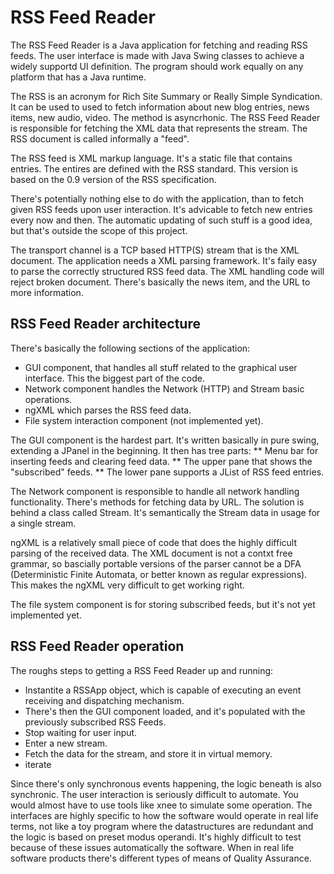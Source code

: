 RSS Feed Reader
===============

The RSS Feed Reader is a Java application for fetching and reading RSS feeds. The user interface is made with Java Swing classes to achieve a widely supportd UI definition. The program should work equally on any platform that has a Java runtime.

The RSS is an acronym for Rich Site Summary or Really Simple Syndication. It can be used to used to fetch information about new blog entries, news items, new audio, video. The method is asyncrhonic. The RSS Feed Reader is responsible for fetching the XML data that represents the stream. The RSS document is called informally a "feed".

The RSS feed is XML markup language. It's a static file that contains entries. The entires are defined with the RSS standard. This version is based on the 0.9 version of the RSS specification.

There's potentially nothing else to do with the application, than to fetch given RSS feeds upon user interaction. It's advicable to fetch new entries every now and then. The automatic updating of such stuff is a good idea, but that's outside the scope of this project.

The transport channel is a TCP based HTTP(S) stream that is the XML document. The application needs a XML parsing framework. It's faily easy to parse the correctly structured RSS feed data. The XML handling code will reject broken document. There's basically the news item, and the URL to more information.


RSS Feed Reader architecture
----------------------------

There's basically the following sections of the application:
* GUI component, that handles all stuff related to the graphical user interface. This the biggest part of the code.
* Network component handles the Network (HTTP) and Stream basic operations.
* ngXML which parses the RSS feed data.
* File system interaction component (not implemented yet).

The GUI component is the hardest part. It's written basically in pure swing, extending a JPanel in the beginning. It then has tree parts:
** Menu bar for inserting feeds and clearing feed data.
** The upper pane that shows the "subscribed" feeds.
** The lower pane supports a JList of RSS feed entries.

The Network component is responsible to handle all network handling functionality. There's methods for fetching data by URL. The solution is behind a class called Stream. It's semantically the Stream data in usage for a single stream.

ngXML is a relatively small piece of code that does the highly difficult parsing of the received data. The XML document is not a contxt free grammar, so bascially portable versions of the parser cannot be a DFA (Deterministic Finite Automata, or better known as regular expressions). This makes the ngXML very difficult to get working right.

The file system component is for storing subscribed feeds, but it's not yet implemented yet.


RSS Feed Reader operation
-------------------------

The roughs steps to getting a RSS Feed Reader up and running:
* Instantite a RSSApp object, which is capable of executing an event receiving and dispatching mechanism.
* There's then the GUI component loaded, and it's populated with the previously subscribed RSS Feeds.
* Stop waiting for user input.
* Enter a new stream.
* Fetch the data for the stream, and store it in virtual memory.
* iterate

Since there's only synchronous events happening, the logic beneath is also synchronic. The user interaction is seriously difficult to automate. You would almost have to use tools like xnee to simulate some operation. The interfaces are highly specific to how the software would operate in real life terms, not like a toy program where the datastructures are redundant and the logic is based on preset modus operandi. It's highly difficult to test because of these issues automatically the software. When in real life software products there's different types of means of Quality Assurance.


